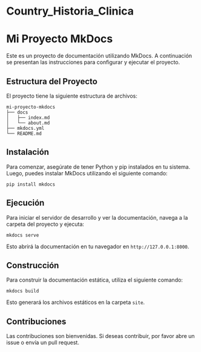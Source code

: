 # Country_Historia_Clinica

# Mi Proyecto MkDocs

Este es un proyecto de documentación utilizando MkDocs. A continuación se presentan las instrucciones para configurar y ejecutar el proyecto.

## Estructura del Proyecto

El proyecto tiene la siguiente estructura de archivos:

```
mi-proyecto-mkdocs
├── docs
│   ├── index.md
│   └── about.md
├── mkdocs.yml
└── README.md
```

## Instalación

Para comenzar, asegúrate de tener Python y pip instalados en tu sistema. Luego, puedes instalar MkDocs utilizando el siguiente comando:

```
pip install mkdocs
```

## Ejecución

Para iniciar el servidor de desarrollo y ver la documentación, navega a la carpeta del proyecto y ejecuta:

```
mkdocs serve
```

Esto abrirá la documentación en tu navegador en `http://127.0.0.1:8000`.

## Construcción

Para construir la documentación estática, utiliza el siguiente comando:

```
mkdocs build
```

Esto generará los archivos estáticos en la carpeta `site`.

## Contribuciones

Las contribuciones son bienvenidas. Si deseas contribuir, por favor abre un issue o envía un pull request.